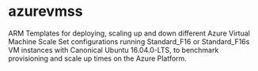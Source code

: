 # azurevmss
ARM Templates for deploying, scaling up and down different Azure Virtual Machine Scale Set configurations running Standard_F16 or Standard_F16s VM instances with Canonical Ubuntu 16.04.0-LTS, to benchmark provisioning and scale up times on the Azure Platform.

